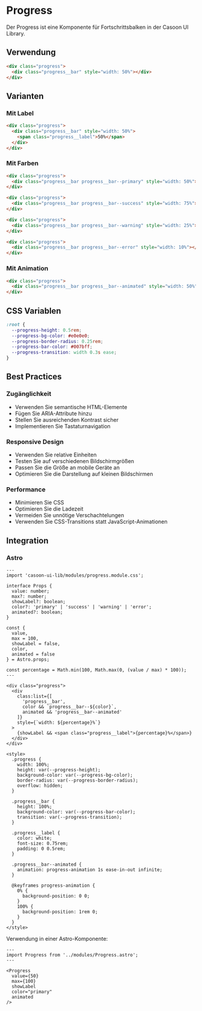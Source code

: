 # Progress

Der Progress ist eine Komponente für Fortschrittsbalken in der Casoon UI Library.

## Verwendung

```html
<div class="progress">
  <div class="progress__bar" style="width: 50%"></div>
</div>
```

## Varianten

### Mit Label

```html
<div class="progress">
  <div class="progress__bar" style="width: 50%">
    <span class="progress__label">50%</span>
  </div>
</div>
```

### Mit Farben

```html
<div class="progress">
  <div class="progress__bar progress__bar--primary" style="width: 50%"></div>
</div>

<div class="progress">
  <div class="progress__bar progress__bar--success" style="width: 75%"></div>
</div>

<div class="progress">
  <div class="progress__bar progress__bar--warning" style="width: 25%"></div>
</div>

<div class="progress">
  <div class="progress__bar progress__bar--error" style="width: 10%"></div>
</div>
```

### Mit Animation

```html
<div class="progress">
  <div class="progress__bar progress__bar--animated" style="width: 50%"></div>
</div>
```

## CSS Variablen

```css
:root {
  --progress-height: 0.5rem;
  --progress-bg-color: #e0e0e0;
  --progress-border-radius: 0.25rem;
  --progress-bar-color: #007bff;
  --progress-transition: width 0.3s ease;
}
```

## Best Practices

### Zugänglichkeit

- Verwenden Sie semantische HTML-Elemente
- Fügen Sie ARIA-Attribute hinzu
- Stellen Sie ausreichenden Kontrast sicher
- Implementieren Sie Tastaturnavigation

### Responsive Design

- Verwenden Sie relative Einheiten
- Testen Sie auf verschiedenen Bildschirmgrößen
- Passen Sie die Größe an mobile Geräte an
- Optimieren Sie die Darstellung auf kleinen Bildschirmen

### Performance

- Minimieren Sie CSS
- Optimieren Sie die Ladezeit
- Vermeiden Sie unnötige Verschachtelungen
- Verwenden Sie CSS-Transitions statt JavaScript-Animationen

## Integration

### Astro

```astro
---
import 'casoon-ui-lib/modules/progress.module.css';

interface Props {
  value: number;
  max?: number;
  showLabel?: boolean;
  color?: 'primary' | 'success' | 'warning' | 'error';
  animated?: boolean;
}

const {
  value,
  max = 100,
  showLabel = false,
  color,
  animated = false
} = Astro.props;

const percentage = Math.min(100, Math.max(0, (value / max) * 100));
---

<div class="progress">
  <div
    class:list={[
      'progress__bar',
      color && `progress__bar--${color}`,
      animated && 'progress__bar--animated'
    ]}
    style={`width: ${percentage}%`}
  >
    {showLabel && <span class="progress__label">{percentage}%</span>}
  </div>
</div>

<style>
  .progress {
    width: 100%;
    height: var(--progress-height);
    background-color: var(--progress-bg-color);
    border-radius: var(--progress-border-radius);
    overflow: hidden;
  }
  
  .progress__bar {
    height: 100%;
    background-color: var(--progress-bar-color);
    transition: var(--progress-transition);
  }
  
  .progress__label {
    color: white;
    font-size: 0.75rem;
    padding: 0 0.5rem;
  }
  
  .progress__bar--animated {
    animation: progress-animation 1s ease-in-out infinite;
  }
  
  @keyframes progress-animation {
    0% {
      background-position: 0 0;
    }
    100% {
      background-position: 1rem 0;
    }
  }
</style>
```

Verwendung in einer Astro-Komponente:

```astro
---
import Progress from '../modules/Progress.astro';
---

<Progress
  value={50}
  max={100}
  showLabel
  color="primary"
  animated
/>
``` 